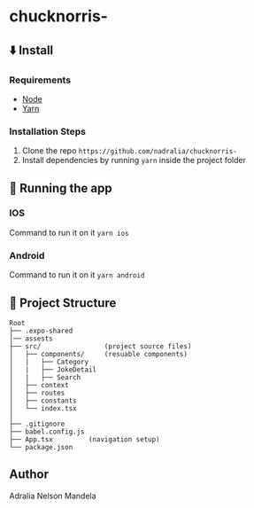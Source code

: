 # chucknorris-

## ⬇️ Install

### Requirements

- [Node](https://nodejs.org/en/)
- [Yarn](https://yarnpkg.com/)

### Installation Steps

1. Clone the repo ` https://github.com/nadralia/chucknorris- `
2. Install dependencies by running `yarn` inside the project folder

## 🎉 Running the app

### IOS
Command to run it on it `yarn ios`

### Android
Command to run it on it `yarn android`

## 📂 Project Structure

```
Root
├── .expo-shared
│── assests
├── src/                (project source files)
│   ├── components/     (resuable components)
│   |   ├── Category
│   |   ├── JokeDetail
│   |   ├── Search
│   ├── context
│   ├── routes
│   ├── constants
│   └── index.tsx
│
├── .gitignore
├── babel.config.js
├── App.tsx         (navigation setup)
└── package.json
```


## Author 
Adralia Nelson Mandela
